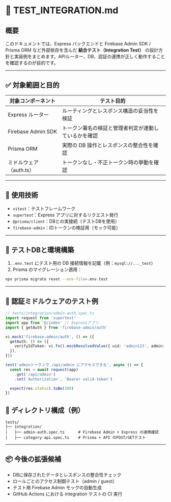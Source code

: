# 🔗 TEST_INTEGRATION.md

## 概要

このドキュメントでは、Express バックエンドと Firebase Admin SDK / Prisma ORM など外部依存を含んだ **結合テスト（Integration Test）** の設計方針と実装例をまとめます。APIルーター、DB、認証の連携が正しく動作することを確認するのが目的です。

---

## ✅ 対象範囲と目的

| 対象コンポーネント       | テスト目的                                                  |
|--------------------------|-------------------------------------------------------------|
| Express ルーター         | ルーティングとレスポンス構造の妥当性を検証                 |
| Firebase Admin SDK       | トークン署名の検証と管理者判定が連動しているかを確認       |
| Prisma ORM               | 実際の DB 操作とレスポンスの整合性を確認                   |
| ミドルウェア（auth.ts） | トークンなし・不正トークン時の挙動を確認                   |

---

## 🧪 使用技術

- `vitest`：テストフレームワーク
- `supertest`：Express アプリに対するリクエスト発行
- `@prisma/client`：DBとの実接続（テストDBを使用）
- `firebase-admin`：IDトークンの検証用（モック可能）

---

## 🔧 テストDBと環境構築

1. `.env.test` にテスト用の DB 接続情報を記載（例：`mysql://..._test`）
2. Prisma のマイグレーション適用：

```bash
npx prisma migrate reset --env-file=.env.test
```

---

## 🔐 認証ミドルウェアのテスト例
```ts
// tests/integration/admin-auth.spec.ts
import request from 'supertest'
import app from '@/index' // Expressアプリ
import { getAuth } from 'firebase-admin/auth'

vi.mock('firebase-admin/auth', () => ({
  getAuth: () => ({
    verifyIdToken: vi.fn().mockResolvedValue({ uid: 'admin123', admin: true }),
  }),
}))

test('adminトークンで /api/admin にアクセスできる', async () => {
  const res = await request(app)
    .get('/api/admin')
    .set('Authorization', 'Bearer valid-token')

  expect(res.status).toBe(200)
})
```

## 📁 ディレクトリ構成（例）
```plaintext
tests/
├── integration/
│   ├── admin-auth.spec.ts      # Firebase Admin + Express の連携確認
│   ├── category-api.spec.ts    # Prisma + API のPOST/GETテスト
```

---

## 📦 今後の拡張候補
- DBに保存されたデータとレスポンスの整合性チェック
- ロールごとのアクセス制御テスト（admin / guest）
- テスト用 Firebase Admin モックの自動生成
- GitHub Actions における integration テストの CI 実行
